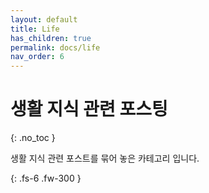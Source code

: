 ```yaml
---
layout: default
title: Life
has_children: true
permalink: docs/life
nav_order: 6
---
```


# 생활 지식 관련 포스팅
{: .no_toc }

생활 지식 관련 포스트를 묶어 놓은 카테고리 입니다.

{: .fs-6 .fw-300 }